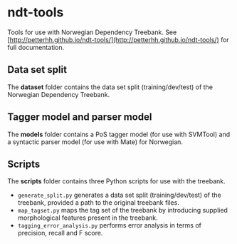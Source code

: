 # ndt-tools
Tools for use with Norwegian Dependency Treebank. See
[http://petterhh.github.io/ndt-tools/](http://petterhh.github.io/ndt-tools/)
for full documentation.

## Data set split
The **dataset** folder contains the data set split (training/dev/test) of the
Norwegian Dependency Treebank. 

## Tagger model and parser model
The **models** folder contains a PoS tagger model (for use with SVMTool) and a
syntactic parser model (for use with Mate) for Norwegian. 

## Scripts
The **scripts** folder contains three Python scripts for use with the treebank. 
- `generate_split.py` generates a data set split (training/dev/test) of the
treebank, provided a path to the original treebank files. 
- `map_tagset.py` maps the tag set of the treebank by introducing supplied
  morphological features present in the treebank.
- `tagging_error_analysis.py` performs error analysis in terms of precision,
  recall and F score.

